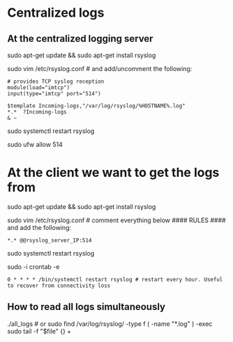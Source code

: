 # Centralized logs
## At the centralized logging server
sudo apt-get update && sudo apt-get install rsyslog

sudo vim /etc/rsyslog.conf # and add/uncomment the following:
```
# provides TCP syslog reception
module(load="imtcp")
input(type="imtcp" port="514")

$template Incoming-logs,"/var/log/rsyslog/%HOSTNAME%.log" 
*.*  ?Incoming-logs
& ~
```

sudo systemctl restart rsyslog

sudo ufw allow 514

# At the client we want to get the logs from
sudo apt-get update && sudo apt-get install rsyslog

sudo vim /etc/rsyslog.conf # comment everything below #### RULES #### and add the following:
```
*.* @@rsyslog_server_IP:514
```
sudo systemctl restart rsyslog

sudo -i
crontab -e 
```
0 * * * * /bin/systemctl restart rsyslog # restart every hour. Useful to recover from connectivity loss
```

## How to read all logs simultaneously
./all_logs # or sudo find /var/log/rsyslog/ -type f \( -name "*.log" \) -exec sudo tail -f "$file" {} +

